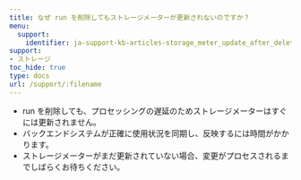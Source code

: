 ```yaml
---
title: なぜ run を削除してもストレージメーターが更新されないのですか？
menu:
  support:
    identifier: ja-support-kb-articles-storage_meter_update_after_deleting_runs
support:
- ストレージ
toc_hide: true
type: docs
url: /support/:filename
---
```


- run を削除しても、プロセッシングの遅延のためストレージメーターはすぐには更新されません。
- バックエンドシステムが正確に使用状況を同期し、反映するには時間がかかります。
- ストレージメーターがまだ更新されていない場合、変更がプロセスされるまでしばらくお待ちください。